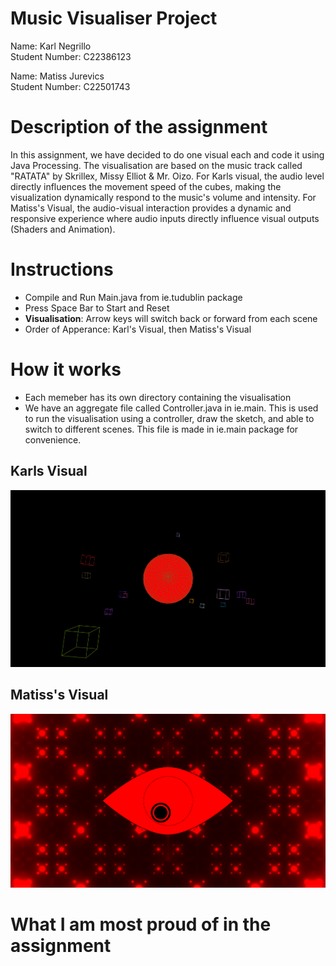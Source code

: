 # Music Visualiser Project

Name: Karl Negrillo  
Student Number: C22386123

Name: Matiss Jurevics  
Student Number: C22501743

# Description of the assignment
In this assignment, we have decided to do one visual each and code it using Java Processing. The visualisation are based on the music track
called "RATATA" by Skrillex, Missy Elliot & Mr. Oizo. For Karls visual, the audio level directly influences the movement speed of the cubes, making the visualization dynamically respond to the music's volume and intensity. For Matiss's Visual, the audio-visual interaction provides a dynamic and responsive experience where audio inputs directly influence visual outputs (Shaders and Animation). 

# Instructions
- Compile and Run Main.java from ie.tudublin package
- Press Space Bar to Start and Reset
- **Visualisation**: Arrow keys will switch back or forward from each scene
- Order of Apperance: Karl's Visual, then Matiss's Visual

# How it works
- Each memeber has its own directory containing the visualisation
- We have an aggregate file called Controller.java in ie.main. This is used to run the visualisation using a controller, draw the sketch, 
and able to switch to different scenes. This file is made in ie.main package for convenience.

## Karls Visual
![An image](images/karlsvisual.png)

## Matiss's Visual
![An image](images/matissvisual.png)

# What I am most proud of in the assignment
